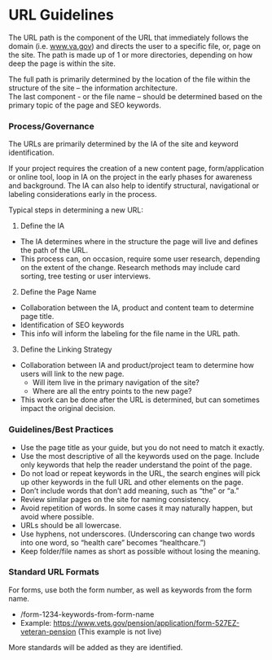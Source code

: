 # URL Guidelines

The URL path is the component of the URL that immediately follows the domain (i.e. www.va.gov) and directs the user to a specific file, or, page on the site. The path is made up of 1 or more directories, depending on how deep the page is within the site.

The full path is primarily determined by the location of the file within the structure of the site – the information architecture.  
The last component - or the file name – should be determined based on the primary topic of the page and SEO keywords. 


### Process/Governance

The URLs are primarily determined by the IA of the site and keyword identification.  

If your project requires the creation of a new content page, form/application or online tool, loop in IA on the project in the early phases for awareness and background.  The IA can also help to identify structural, navigational or labeling considerations early in the process.  

Typical steps in determining a new URL:

1.	Define the IA
  * The IA determines where in the structure the page will live and defines the path of the URL.
  *	This process can, on occasion, require some user research, depending on the extent of the change.  Research methods may include card sorting, tree testing or user interviews. 
2.	Define the Page Name
  * Collaboration between the IA, product and content team to determine page title.
  * Identification of SEO keywords
  *	This info will inform the labeling for the file name in the URL path.
3.	Define the Linking Strategy
  *	Collaboration between IA and product/project team to determine how users will link to the new page.  
    *	Will item live in the primary navigation of the site?
    *	Where are all the entry points to the new page?
  *	This work can be done after the URL is determined, but can sometimes impact the original decision.
  
### Guidelines/Best Practices

  *	Use the page title as your guide, but you do not need to match it exactly.
  *	Use the most descriptive of all the keywords used on the page. Include only keywords that help the reader understand the point of the page.
  * Do not load or repeat keywords in the URL, the search engines will pick up other keywords in the full URL and other elements on the page.  
  *	Don’t include words that don’t add meaning, such as “the” or “a.”
  * Review similar pages on the site for naming consistency. 
  *	Avoid repetition of words. In some cases it may naturally happen, but avoid where possible.
  *	URLs should be all lowercase.
  *	Use hyphens, not underscores. (Underscoring can change two words into one word, so “health care” becomes “healthcare.”)
  *	Keep folder/file names as short as possible without losing the meaning. 
 
 ### Standard URL Formats
 
 For forms, use both the form number, as well as keywords from the form name.
  *	/form-1234-keywords-from-form-name
  *	Example:  https://www.vets.gov/pension/application/form-527EZ-veteran-pension   (This example is not live)
  
  More standards will be added as they are identified.

